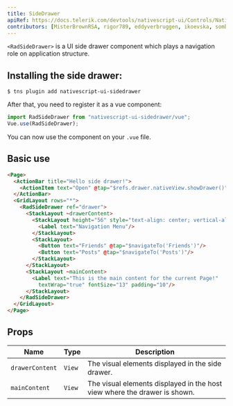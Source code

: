 ```yaml
---
title: SideDrawer
apiRef: https://docs.telerik.com/devtools/nativescript-ui/Controls/NativeScript/SideDrawer/overview
contributors: [MisterBrownRSA, rigor789, eddyverbruggen, ikoevska, sombriks]
---
```


`<RadSideDrawer>` is a UI side drawer component which plays a navigation role on application structure.

## Installing the side drawer:

```shell
$ tns plugin add nativescript-ui-sidedrawer
```

After that, you need to register it as a vue component:

```javascript
import RadSideDrawer from "nativescript-ui-sidedrawer/vue";
Vue.use(RadSideDrawer);
```

You can now use the component on your `.vue` file.
## Basic use
```html
<Page>
  <ActionBar title="Hello side drawer!">
    <ActionItem text="Open" @tap="$refs.drawer.nativeView.showDrawer()"/>
  </ActionBar>
  <GridLayout rows="*">
    <RadSideDrawer ref="drawer">
      <StackLayout ~drawerContent>
        <StackLayout height="56" style="text-align: center; vertical-align: center;">
          <Label text="Navigation Menu"/>
        </StackLayout>
        <StackLayout>
          <Button text="Friends" @tap="$navigateTo('Friends')"/>
          <Button text="Posts" @tap="$navigateTo('Posts')"/>
        </StackLayout>
      </StackLayout>
      <StackLayout ~mainContent>
        <Label text="This is the main content for the current Page!"
          textWrap="true" fontSize="13" padding="10"/>
      </StackLayout>
    </RadSideDrawer>
  </GridLayout>
</Page>
```

## Props

| Name          | Type | Description                                              |
| ------------- | ---- | -------------------------------------------------------- |
| `drawerContent` | `View` | The visual elements displayed in the side drawer. |
| `mainContent`   | `View` | The visual elements displayed in the host view where the drawer is shown. |
